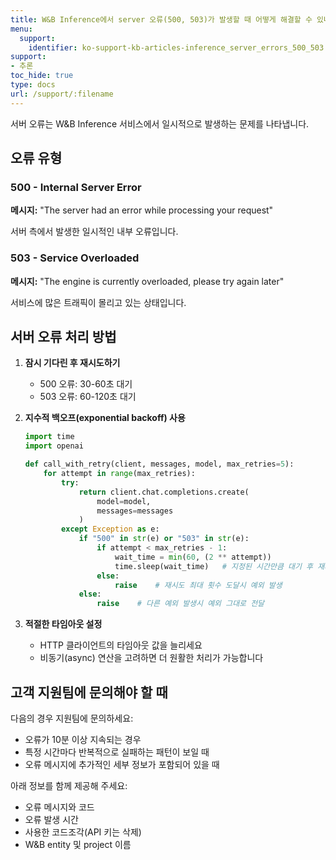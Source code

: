 ```yaml
---
title: W&B Inference에서 server 오류(500, 503)가 발생할 때 어떻게 해결할 수 있나요?
menu:
  support:
    identifier: ko-support-kb-articles-inference_server_errors_500_503
support:
- 추론
toc_hide: true
type: docs
url: /support/:filename
---
```


서버 오류는 W&B Inference 서비스에서 일시적으로 발생하는 문제를 나타냅니다.

## 오류 유형

### 500 - Internal Server Error
**메시지:** "The server had an error while processing your request"

서버 측에서 발생한 일시적인 내부 오류입니다.

### 503 - Service Overloaded
**메시지:** "The engine is currently overloaded, please try again later"

서비스에 많은 트래픽이 몰리고 있는 상태입니다.

## 서버 오류 처리 방법

1. **잠시 기다린 후 재시도하기**
   - 500 오류: 30-60초 대기
   - 503 오류: 60-120초 대기

2. **지수적 백오프(exponential backoff) 사용**
   ```python
   import time
   import openai
   
   def call_with_retry(client, messages, model, max_retries=5):
       for attempt in range(max_retries):
           try:
               return client.chat.completions.create(
                   model=model,
                   messages=messages
               )
           except Exception as e:
               if "500" in str(e) or "503" in str(e):
                   if attempt < max_retries - 1:
                       wait_time = min(60, (2 ** attempt))
                       time.sleep(wait_time)   # 지정된 시간만큼 대기 후 재시도
                   else:
                       raise    # 재시도 최대 횟수 도달시 예외 발생
               else:
                   raise    # 다른 예외 발생시 예외 그대로 전달
   ```

3. **적절한 타임아웃 설정**
   - HTTP 클라이언트의 타임아웃 값을 늘리세요
   - 비동기(async) 연산을 고려하면 더 원활한 처리가 가능합니다

## 고객 지원팀에 문의해야 할 때

다음의 경우 지원팀에 문의하세요:
- 오류가 10분 이상 지속되는 경우
- 특정 시간마다 반복적으로 실패하는 패턴이 보일 때
- 오류 메시지에 추가적인 세부 정보가 포함되어 있을 때

아래 정보를 함께 제공해 주세요:
- 오류 메시지와 코드
- 오류 발생 시간
- 사용한 코드조각(API 키는 삭제)
- W&B entity 및 project 이름